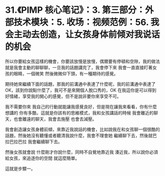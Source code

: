 # 31.《PIMP 核心笔记》：3. 第三部分：外部技术模块：5. 收场：视频范例：56. 我会主动去创造，让女孩身体前倾对我说话的机会

所以你要給女孩這樣的機會，你要該放慢是放慢，偶爾要有停頓和空隙，我的做法就是我會主動的聊聊聊，一旦我的話題講完了，我會停下來 我會一直直接盯著女孩的眼睛，一個微笑 然後微微仰下頭，有一種期待的感覺。

期待她來繼續下面的話題，那我的前溝通中表達了什麼呢，我的前溝通中表達了 OK，該到你說點什麼了，我可不是來開個人脫口秀的，OK 在我這你是可以得到好情緒，享受我的開心的感覺，但不是說非要你來享受不可。

我不需要你來 我自己的行動就能讓我感覺良好，但是現在讓我來看看，你有什麼想講的 你有多酷，這就是你該有的思維模式，我和女孩講話的時候 我會離近的聊天，也會離遠的聊天，我會去施壓 也會去減壓。

我會創造讓女孩身體前傾，來靠近我說話的機會，比如說我在和女孩聊一個很酷的話題，然後她沒有聽懂或者聽清我說什麼，我會不理會她 繼續聊下去，然後就巴拉巴拉巴拉 我會繼續聊下去。

然後女孩就會說 什麼剛才你說什麼，同時不自覺地靠近我 湊近我，所以說你必須給女孩，來追逐你的空間 就這麼簡單。

這就是步驟一。